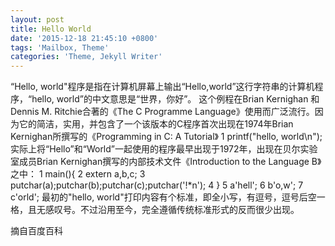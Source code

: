 ```yaml
---
layout: post
title: Hello World
date: '2015-12-18 21:45:10 +0800'
tags: 'Mailbox, Theme'
categories: 'Theme, Jekyll Writer'
---
```

“Hello, world"程序是指在计算机屏幕上输出“Hello,world”这行字符串的计算机程序，“hello, world”的中文意思是“世界，你好”。
这个例程在Brian Kernighan 和Dennis M. Ritchie合著的《The C Programme Language》使用而广泛流行。因为它的简洁，实用，并包含了一个该版本的C程序首次出现在1974年Brian Kernighan所撰写的《Programming in C: A Tutorial》
1 printf("hello, world\n");
实际上将“Hello”和“World”一起使用的程序最早出现于1972年，出现在贝尔实验室成员Brian Kernighan撰写的内部技术文件《Introduction to the Language B》之中：
1 main(){
2 extern a,b,c;
3 putchar(a);putchar(b);putchar(c);putchar('!*n');
4 }
5 a'hell';
6 b'o,w';
7 c'orld';
最初的"hello, world"打印内容有个标准，即全小写，有逗号，逗号后空一格，且无感叹号。不过沿用至今，完全遵循传统标准形式的反而很少出现。

摘自百度百科